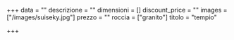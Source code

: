 +++
data = ""
descrizione = ""
dimensioni = []
discount_price = ""
images = ["/images/suiseky.jpg"]
prezzo = ""
roccia = ["granito"]
titolo = "tempio"

+++
